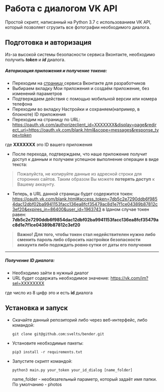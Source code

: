 # Работа с диалогом VK API
Простой скрипт, написанный на Python 3.7 с использованием VK API, который позволяет сгрузить все фотографии необходимого диалога.
## Подготовка и авторизация
Из-за высокой системы безопасности сервиса Вконтакте,  необходимо получить ***token*** и ***id*** диалога.

##### Авторизация приложения и получение токена:


- Переходим на [страницу ](https://vk.com/dev "Вконтакте для разработчиков") сервиса Вконтакте для разработчиков
- Выбираем вкладку Мои приложения и создаём приложение, без изменений параметров
- Подтверждаем действия с помощью мобильной версии или номера телефона
- Переходим во вкладку Настройки и сохраняем(например, в блокноте) ID приложения
- Переходим на страницу по URL: <https://oauth.vk.com/authorizeclient_id=ХХХХХХХ&display=page&redirect_uri=https://oauth.vk.com/blank.html&scope=messages&response_type=token>

где **ХХХХХХХ** это ID вашего приложения

- После перехода, подтверждаем, что наше приложение получит доступ к данным и получаем успешное выполнение операции в виде текста:
> Пожалуйста, не копируйте данные из адресной строки для сторонних сайтов. Таким образом Вы можете **потерять доступ** к Вашему аккаунту.

- Теперь, в URL данной страницы будет содержится токен:  <https://oauth.vk.com/blank.html#access_token=7db5c2e7290ddb6f9854dac12dbf02ba9941153facc136ea8fcf35479ac8d1e7f1ce04389b87812c3ef20&expires_in=86400&user_id=1963743>
в lданом случае токен равен: **7db5c2e7290ddb6f9854dac12dbf02ba9941153facc136ea8fcf35479ac8d1e7f1ce04389b87812c3ef20**



>**Важно! Для того, чтобы токен стал недействителен нужно либо сменить пароль либо сбросить настройки безопасности аккаунта либо подождать ровно сутки от даты его получения**
---

##### Получение ID диалога:


- Необходимо зайти в нужный диалог
- URL будет содержать необходимое значение:
<https://vk.com/im?sel=ХХХХХХХХ>

где число из 8 цифр это и есть **id** диалога



## Установка и запуск

- Скачайте данный репозиторий либо через веб-интерфейс, либо командой:
    ```
    git clone git@github.com:svelts/bender.git
    ```
- Установите необходимые пакеты:
    ```
    pip3 install -r requirements.txt
    ```
- Запустите скрипт командой:
    ```
    python3 main.py your_token your_id_dialog [name_folder]
    ```
    name_folder - необязательный параметр, который задаёт имя папки. По умолчанию - photos
